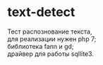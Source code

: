 # text-detect


Тест распознование текста,  
для реализации нужен php 7;  
библиотека fann и gd;  
драйвер для работы sqllite3.
